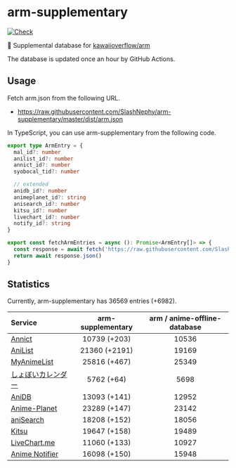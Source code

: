 # arm-supplementary

[![Check](https://github.com/SlashNephy/arm-supplementary/actions/workflows/check-node.yml/badge.svg)](https://github.com/SlashNephy/arm-supplementary/actions/workflows/check-node.yml)

💊 Supplemental database for [kawaiioverflow/arm](https://github.com/kawaiioverflow/arm)

The database is updated once an hour by GitHub Actions.

## Usage

Fetch arm.json from the following URL.

- https://raw.githubusercontent.com/SlashNephy/arm-supplementary/master/dist/arm.json

In TypeScript, you can use arm-supplementary from the following code.

```TypeScript
export type ArmEntry = {
  mal_id?: number
  anilist_id?: number
  annict_id?: number
  syobocal_tid?: number

  // extended
  anidb_id?: number
  animeplanet_id?: string
  anisearch_id?: number
  kitsu_id?: number
  livechart_id?: number
  notify_id?: string
}

export const fetchArmEntries = async (): Promise<ArmEntry[]> => {
  const response = await fetch('https://raw.githubusercontent.com/SlashNephy/arm-supplementary/master/dist/arm.json')
  return await response.json()
}
```

## Statistics

Currently, arm-supplementary has 36569 entries (+6982).

| Service                                     | arm-supplementary | arm / anime-offline-database |
| :------------------------------------------ | :---------------: | :--------------------------: |
| [Annict](https://annict.com)                |   10739 (+203)    |            10536             |
| [AniList](https://anilist.co)               |   21360 (+2191)   |            19169             |
| [MyAnimeList](https://myanimelist.net)      |   25816 (+467)    |            25349             |
| [しょぼいカレンダー](https://cal.syoboi.jp) |    5762 (+64)     |             5698             |
| [AniDB](https://anidb.net)                  |   13093 (+141)    |            12952             |
| [Anime-Planet](https://anime-planet.com)    |   23289 (+147)    |            23142             |
| [aniSearch](https://anisearch.com)          |   18208 (+152)    |            18056             |
| [Kitsu](https://kitsu.io)                   |   19647 (+158)    |            19489             |
| [LiveChart.me](https://livechart.me)        |   11060 (+133)    |            10927             |
| [Anime Notifier](https://notify.moe)        |   16098 (+150)    |            15948             |
